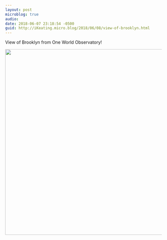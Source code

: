 ```yaml
---
layout: post
microblog: true
audio: 
date: 2018-06-07 23:18:54 -0500
guid: http://iKeating.micro.blog/2018/06/08/view-of-brooklyn.html
---
```

View of Brooklyn from One World Observatory!

<img src="http://iKeating.micro.blog/uploads/2018/e8f7866b9e.jpg" width="600" height="599" />
